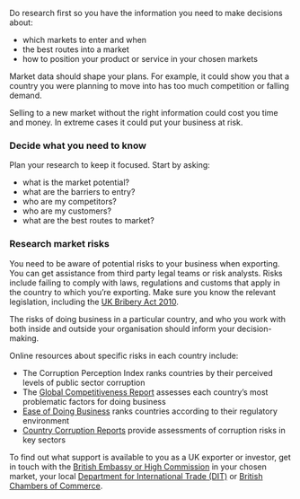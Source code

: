 Do research first so you have the information you need to make decisions about:

- which markets to enter and when
- the best routes into a market
- how to position your product or service in your chosen markets

Market data should shape your plans. For example, it could show you that a country you were planning to move into has too much competition or falling demand.

Selling to a new market without the right information could cost you time and money. In extreme cases it could put your business at risk.

### Decide what you need to know

Plan your research to keep it focused. Start by asking:

- what is the market potential?
- what are the barriers to entry?
- who are my competitors?
- who are my customers?
- what are the best routes to market?

### Research market risks

You need to be aware of potential risks to your business when exporting. You can get assistance from third party legal teams or risk analysts.  Risks include failing to comply with laws, regulations and customs that apply in the country to which you&rsquo;re exporting. Make sure you know the relevant legislation, including the [UK Bribery Act 2010](https://assets.publishing.service.gov.uk/government/uploads/system/uploads/attachment_data/file/181762/bribery-act-2010-guidance.pdf).

The risks of doing business in a particular country, and who you work with both inside and outside your organisation should inform your decision-making.

Online resources about specific risks in each country include:

* The Corruption Perception Index ranks countries by their perceived levels of public sector corruption
* The [Global Competitiveness Report](https://www.weforum.org/reports/the-global-competitiveness-report-2017-2018) assesses each country&rsquo;s most problematic factors for doing business
* [Ease of Doing Business](http://www.doingbusiness.org/rankings) ranks countries according to their regulatory environment
* [Country Corruption Reports](https://www.business-anti-corruption.com/country-profiles/) provide assessments of corruption risks in key sectors

To find out what support is available to you as a UK exporter or investor, get in touch with the [British Embassy or High Commission](https://www.gov.uk/world/embassies) in your chosen market, your local [Department for International Trade (DIT)](https://www.contactus.trade.gov.uk/office-finder?hof-cookie-check) or [British Chambers of Commerce](http://www.britishchambers.org.uk/about-the-bcc/).
